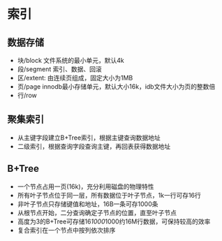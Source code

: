 # 索引

## 数据存储
- 块/block 文件系统的最小单元，默认4k
- 段/segment 索引、数据、回滚
- 区/extent: 由连续页组成，固定大小为1MB
- 页/page innodb最小存储单元，默认大小16k，idb文件大小为页的整数倍
- 行/row

## 聚集索引
- 从主键字段建立B+Tree索引，根据主键查询数据地址
- 二级索引，根据查询字段查询主键，再回表获得数据地址

## B+Tree
- 一个节点占用一页(16k)，充分利用磁盘的物理特性
- 所有叶子节点位于同一层，所有数据位于叶子节点，1k一行可存16行
- 非叶子节点只存储键值和地址，16B一条可存1000条
- 从根节点开始，二分查询确定子节点的位置，直至叶子节点
- 高度为3的B+Tree可存储16*1000*1000约16M行数据，可保持较高的效率
- 复合索引在一个节点中按列依次排序